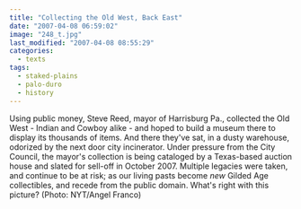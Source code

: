 ```yaml
---
title: "Collecting the Old West, Back East"
date: "2007-04-08 06:59:02"
image: "248_t.jpg"
last_modified: "2007-04-08 08:55:29"
categories:
  - texts
tags:
  - staked-plains
  - palo-duro
  - history  
---
```


Using public money, Steve Reed, mayor of Harrisburg Pa., collected the Old West - Indian and Cowboy alike - and hoped to build a museum there to display its thousands of items. And there they've sat, in a dusty warehouse, odorized by the next door city incinerator. Under pressure from the City Council, the mayor's collection is being cataloged by a Texas-based auction house and slated for sell-off in October 2007. Multiple legacies were taken, and continue to be at risk; as our living pasts become  _new_ Gilded Age collectibles, and recede from the public domain. What's right with this picture? (Photo: NYT/Angel Franco)
